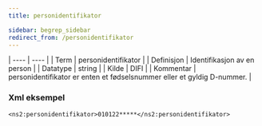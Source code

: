 ```yaml
---
title: personidentifikator

sidebar: begrep_sidebar
redirect_from: /personidentifikator
---
```


| ---- | ---- |
| Term | personidentifikator |
| Definisjon | Identifikasjon av en person |
| Datatype | string |
| Kilde | DIFI |
| Kommentar | personidentifikator er enten et fødselsnummer eller et gyldig D-nummer. |

### Xml eksempel

```
<ns2:personidentifikator>010122*****</ns2:personidentifikator>
```
